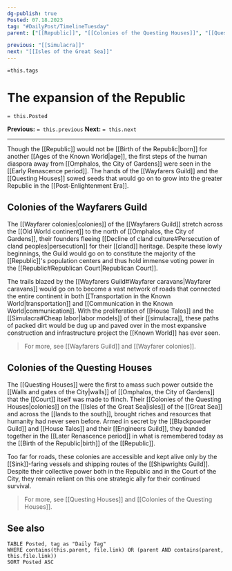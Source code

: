```yaml
---
dg-publish: true
Posted: 07.18.2023
tag: "#DailyPost/TimelineTuesday"
parent: ["[[Republic]]", "[[Colonies of the Questing Houses]]", "[[Questing Houses]]", "[[Wayfarers Guild]]", "[[Wayfarer Colonies]]"]

previous: "[[Simulacra]]"
next: "[[Isles of the Great Sea]]"
---
```

`=this.tags` 
# The expansion of the Republic
`= this.Posted`

**Previous:** `= this.previous`
**Next:** `= this.next`

---

Though the [[Republic]] would not be [[Birth of the Republic|born]] for another [[Ages of the Known World|age]], the first steps of the human diaspora away from [[Omphalos, the City of Gardens]] were seen in the [[Early Renascence period]]. The hands of the [[Wayfarers Guild]] and the [[Questing Houses]] sowed seeds that would go on to grow into the greater Republic in the [[Post-Enlightenment Era]].

## Colonies of the Wayfarers Guild

The [[Wayfarer colonies|colonies]] of the [[Wayfarers Guild]] stretch across the [[Old World continent]] to the north of [[Omphalos, the City of Gardens]], their founders fleeing [[Decline of cland culture#Persecution of cland peoples|persecution]] for their [[cland]] heritage. Despite these lowly beginnings, the Guild would go on to constitute the majority of the [[Republic]]'s population centers and thus hold immense voting power in the [[Republic#Republican Court|Republican Court]].

The trails blazed by the [[Wayfarers Guild#Wayfarer caravans|Wayfarer caravans]] would go on to become a vast network of roads that connected the entire continent in both [[Transportation in the Known World|transportation]] and [[Communication in the Known World|communication]]. With the proliferation of [[House Talos]] and the [[Simulacra#Cheap labor|labor models]] of their [[simulacra]], these paths of packed dirt would be dug up and paved over in the most expansive construction and infrastructure project the [[Known World]] has ever seen.

> For more, see [[Wayfarers Guild]] and [[Wayfarer colonies]].

## Colonies of the Questing Houses

The [[Questing Houses]] were the first to amass such power outside the [[Walls and gates of the City|walls]] of [[Omphalos, the City of Gardens]] that the [[Court]] itself was made to flinch. Their [[Colonies of the Questing Houses|colonies]] on the [[Isles of the Great Sea|isles]] of the [[Great Sea]] and across the [[lands to the south]], brought riches and resources that humanity had never seen before. Armed in secret by the [[Blackpowder Guild]] and [[House Talos]] and their [[Engineers Guild]], they banded together in the [[Later Renascence period]] in what is remembered today as the [[Birth of the Republic|birth]] of the [[Republic]].

Too far for roads, these colonies are accessible and kept alive only by the [[Sink]]-faring vessels and shipping routes of the [[Shipwrights Guild]]. Despite their collective power both in the Republic and in the Court of the City, they remain reliant on this one strategic ally for their continued survival.

> For more, see [[Questing Houses]] and [[Colonies of the Questing Houses]].

## See also

```dataview
TABLE Posted, tag as "Daily Tag"
WHERE contains(this.parent, file.link) OR (parent AND contains(parent, this.file.link))
SORT Posted ASC
```